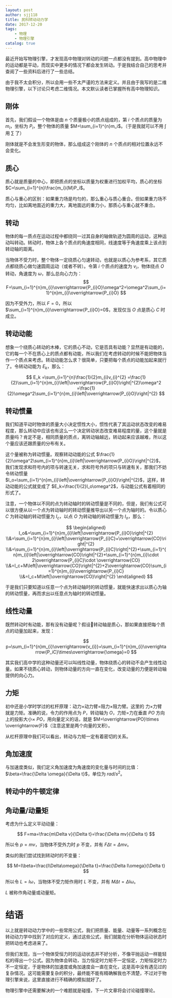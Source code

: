 ```yaml
---
layout: post
author: sjj118
title: 民科转动动力学
date: 2017-12-20
tags:
    - 物理
    - 物理引擎
catalog: true
---
```


最近开始写物理引擎，才发现高中物理对转动的问题一点都没有提到。高中物理中的运动都是平动，而现实中更多的情况下都会发生转动。于是我结合自己的思考并查阅了一些资料后进行了一些总结。

由于我不太会积分，所以会用一些不太严谨的方法来定义。并且由于我写的是二维物理引擎，以下讨论只考虑二维情况。本文默认读者已掌握所有高中物理知识。

## 刚体

首先，我们假设一个物体是由 $n$ 个质量极小的质点组成的，第 $i$ 个质点的质量为 $m_i$，坐标为 $P_i$，整个物体的质量 $M=\sum_{i=1}^{n}m_i$。（于是我就可以不用 $\int$ 用 $\sum$ 了）

刚体就是不会发生形变的物体，那么组成这个刚体的 $n$ 个质点的相对位置永远不会变化。

## 质心

质心就是质量的中心，即把质点的坐标以质量为权重进行加权平均，质心的坐标 $C=\sum_{i=1}^{n}\frac{m_i}{M}P_i$。

质心与重心的区别：如果重力场是均匀的，那么重心与质心重合。但如果重力场不均匀，比如离地面近的重力大，离地面远的重力小，那质心与重心就不重合。

## 转动

物体的每一质点在运动过程中都绕同一过其自身的轴做轨迹为圆周的运动，这种运动叫转动。转动时，物体上各个质点的角速度相同，线速度等于角速度乘上该点到转动轴的距离。

当物体不受力时，整个物体一定绕质心匀速转动，也就是以质心为参考系，其它质点都绕质心做匀速圆周运动（或者不转）。令第 $i$ 个质点的速度为 $v_i$，物体绕点 $O$ 转动，角速度为 $\omega$，那么总向心力为：
$$
F=\sum_{i=1}^{n}m_{i}\overrightarrow{P_{i}O}\omega^2=\omega^2\sum_{i=1}^{n}m_{i}\overrightarrow{P_{i}O}
$$

因为不受外力，所以 $F=0$，所以 $\sum_{i=1}^{n}m_{i}\overrightarrow{P_{i}O}=0$，发现仅当 $O$ 点是质心 $C$ 时成立。

## 转动动能

想象一个绕质心转动的木棒，它的质心不动，它是否具有动能？显然是有动能的，它的每一个不在质心上的质点都有动能，所以我们在考虑转动的时候不能把物体当作一个质点来考虑。转动动能怎么求？很简单，只要把每个质点的动能加起来就行了。令转动动能为 $E_k$，那么：

$$
E_k
=\sum_{i=1}^{n}\frac{1}{2}m_{i}v_{i}^{2}
=\frac{1}{2}\sum_{i=1}^{n}m_{i}\left|\overrightarrow{P_{i}O}\right|^{2}\omega^2
=\frac{1}{2}\omega^2\sum_{i=1}^{n}m_{i}\left|\overrightarrow{P_{i}O}\right|^{2}
$$

## 转动惯量

我们知道平动时物体的质量大小决定惯性大小，惯性代表了其运动状态改变的难易程度，那么转动中应该也有这么一个决定转动状态改变难易程度的量，这个量就是质量吗？肯定不是，相同质量的质点，离转动轴越远，转动起来应该越难，所以这个量应该还跟质量的分布有关。

这个量被称为转动惯量。观察转动动能的公式 $\frac{1}{2}\omega^2\sum_{i=1}^{n}m_{i}\left|\overrightarrow{P_{i}O}\right|^{2}$，我们发现求和符号内的项与转速无关，求和符号外的项只与转速有关，那我们不妨令转动惯量 $I_o=\sum_{i=1}^{n}m_{i}\left|\overrightarrow{P_{i}O}\right|^{2}$，这样，转动动能的公式就变成了 $E_k=\frac{1}{2}I_o\omega^2$，与动能公式有着相同的形式了。

注意，一个物体以不同的点为转动轴时的转动惯量是不同的，但是，我们有公式可以很方便从以一个点为转动轴时的转动惯量推导出以另一个点为轴时的。令以质心 $C$ 为转动轴的转动惯量为 $I_c$，以点 $O$ 为转动轴的转动惯量为 $I_o$，那么：

$$
\begin{aligned}
I_o&=\sum_{i=1}^{n}m_{i}\left|\overrightarrow{P_{i}O}\right|^{2}
\\&=\sum_{i=1}^{n}m_{i}\left|\overrightarrow{P_{i}C}+\overrightarrow{CO}\right|^{2}
\\&=\sum_{i=1}^{n}m_{i}\left|\overrightarrow{P_{i}C}\right|^{2}+\sum_{i=1}^{n}m_{i}\left|\overrightarrow{CO}\right|^{2}+\sum_{i=1}^{n}m_{i}\cdot 2\overrightarrow{P_{i}C}\cdot \overrightarrow{CO}
\\&=I_c+M\left|\overrightarrow{CO}\right|^{2}+2\overrightarrow{CO}\sum_{i=1}^{n}m_{i}\overrightarrow{P_{i}C}
\\&=I_c+M\left|\overrightarrow{CO}\right|^{2}
\end{aligned}
$$

于是我们只要知道以任意一个点为转动轴时的转动惯量，就能快速求出以质心为轴的转动惯量，再而求出以任意点为轴时的转动惯量。


## 线性动量

既然转动时有动能，那有没有动量呢？假设转动轴是质心，那如果直接把每个质点的动量加起来，发现：

$$
p=\sum_{i=1}^{n}m_{i}\overrightarrow{v_{i}}=\sum_{i=1}^{n}m_{i}\overrightarrow{P_iC}\times\overrightarrow{\omega}=0
$$

其实我们高中学的这种动量还可以叫线性动量，物体绕质心的转动不会产生线性动量。如果不绕质心转动，则物体动量的方向一直在变化，改变动量的力便是转动轴提供的向心力。

## 力矩

初中还是小学时学过的杠杆原理：动力×动力臂=阻力×阻力臂。这里的 力×力臂 就是力矩。准确的说，令力的作用点为 $P$，转动轴为 $O$，力矩=力在垂直 $PO$ 方向上的投影大小$\times$ $PO$，用向量定义的话，就是 $M=\overrightarrow{PO}\times \overrightarrow{F}$（注意这里是两个向量的叉积）。

从杠杆原理中我们可以看出，转动与力矩一定有着密切的关系。

## 角加速度

与加速度类似，我们定义角加速度为角速度的变化量与时间的比值：$\beta=\frac{\Delta \omega}{\Delta t}$，单位为 $rad/s^2$。

## 转动中的牛顿定律

## 角动量/动量矩

考虑为什么定义平动动量：

$$
F=ma=\frac{m\Delta v}{\Delta t}=\frac{\Delta mv}{\Delta t}
$$

所以令 $p=mv$，当物体不受外力时 $p$ 不变，并有 $F\Delta t=\Delta mv$。

类似的我们尝试找到转动时的不变量：

$$
M=I\beta=\frac{I\Delta\omega}{\Delta t}=\frac{\Delta I\omega}{\Delta t}
$$

所以令 $L=I\omega$，当物体不受力矩作用时 $L$ 不变，并有 $M\Delta t=\Delta I\omega$。

$L$ 被称作角动量或动量矩。

# 结语

以上就是转动动力学中的一些常用公式，我们把质量、能量、动量等一系列概念在转动动力学中找到了对应的定义，通过这些公式，我们就能在分析物体运动状态时把转动也考虑进来了。

但我们发现，当一个物体受恒力时的运动状态并不好分析，不像平抛运动一样能轻松的得出一个公式。因为物体会转动，当力恒定时力矩不一定恒定，力矩恒定时力不一定恒定，于是物体的加速度或角加速度会一直在变化，这是高中没有遇见过的复杂情况。这可能需要复杂的积分，最终能不能有精确解我也不清楚，不过对于物理引擎来说，这里直接进行不精确的模拟就好了。

物理引擎中还需要解决的一个难题就是碰撞，下一片文章将会讨论碰撞理论。